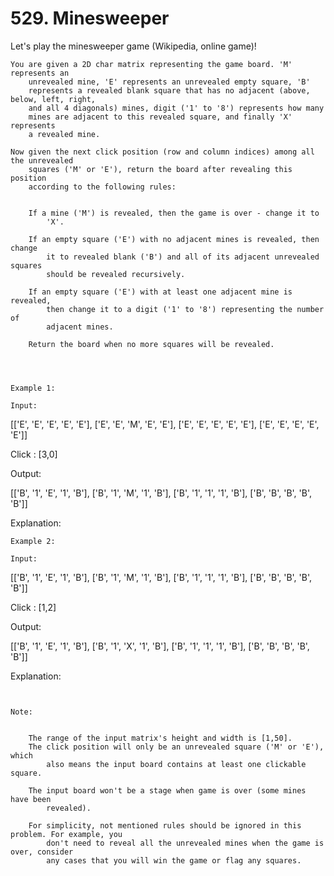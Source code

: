 # 529. Minesweeper

Let's play the minesweeper game (Wikipedia, online game)!

    You are given a 2D char matrix representing the game board. 'M' represents an
        unrevealed mine, 'E' represents an unrevealed empty square, 'B'
        represents a revealed blank square that has no adjacent (above, below, left, right,
        and all 4 diagonals) mines, digit ('1' to '8') represents how many
        mines are adjacent to this revealed square, and finally 'X' represents
        a revealed mine.

    Now given the next click position (row and column indices) among all the unrevealed
        squares ('M' or 'E'), return the board after revealing this position
        according to the following rules:

    
        If a mine ('M') is revealed, then the game is over - change it to
            'X'.
        
        If an empty square ('E') with no adjacent mines is revealed, then change
            it to revealed blank ('B') and all of its adjacent unrevealed squares
            should be revealed recursively.
        
        If an empty square ('E') with at least one adjacent mine is revealed,
            then change it to a digit ('1' to '8') representing the number of
            adjacent mines.
        
        Return the board when no more squares will be revealed.
    

     

    Example 1:

    Input:

[['E', 'E', 'E', 'E', 'E'],
 ['E', 'E', 'M', 'E', 'E'],
 ['E', 'E', 'E', 'E', 'E'],
 ['E', 'E', 'E', 'E', 'E']]

Click : [3,0]

Output:

[['B', '1', 'E', '1', 'B'],
 ['B', '1', 'M', '1', 'B'],
 ['B', '1', '1', '1', 'B'],
 ['B', 'B', 'B', 'B', 'B']]

Explanation:

    Example 2:

    Input:

[['B', '1', 'E', '1', 'B'],
 ['B', '1', 'M', '1', 'B'],
 ['B', '1', '1', '1', 'B'],
 ['B', 'B', 'B', 'B', 'B']]

Click : [1,2]

Output:

[['B', '1', 'E', '1', 'B'],
 ['B', '1', 'X', '1', 'B'],
 ['B', '1', '1', '1', 'B'],
 ['B', 'B', 'B', 'B', 'B']]

Explanation:

     

    Note:

    
        The range of the input matrix's height and width is [1,50].
        The click position will only be an unrevealed square ('M' or 'E'), which
            also means the input board contains at least one clickable square.
        
        The input board won't be a stage when game is over (some mines have been
            revealed).
        
        For simplicity, not mentioned rules should be ignored in this problem. For example, you
            don't need to reveal all the unrevealed mines when the game is over, consider
            any cases that you will win the game or flag any squares.